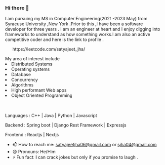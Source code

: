 ### Hi there 👋

I am pursuing my MS in Computer Engineering(2021 -2023 May) from Syracuse University ,New York .Prior to this ,I have been a software developer for three years .
I am an engineer at heart and I enjoy digging into frameworks to understand as how something works.I am also an active competitive coder and here is the link to profile .
<ul>https://leetcode.com/satyajeet_jha/ </ul>
My area of interest include

<li>Distributed Systems </li>
<li>Operating systems </li>
<li>Database </li> 
<li>Concurrency </li>
<li>Algorithms</li>
<li>High performant Web apps </li>
<li>Object Oriented Programming </li>
<br></br>

<p>Languages : C++ | Java | Python | Javascript </p>
<p>Backend : Spring boot | Django Rest Framework | Expressjs </p>
<p>Frontend : Reactjs | Nextjs </p>




- 📫 How to reach me: satyajeetjha06@gmail.com or sjha04@gmail.com
- 😄 Pronouns: He/Him
- ⚡ Fun fact: I can crack jokes but only if you promise to laugh .
